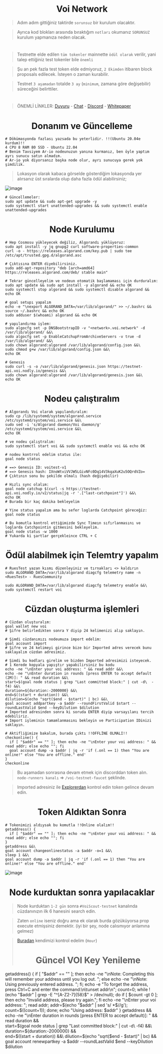 <h1 align="center">Voi Network</h1>

> Adım adım gittiğiniz taktirde `sorunsuz` bir kurulum olacaktır.

> Ayrıca kod blokları arasında bıraktığım `notları` okumanız `SORUNSUZ` kurulum yapmanıza neden olacak.

#

> Testnette elde edilen `tüm tokenler` mainnette `ödül olarak` verilir, yani talep ettiğiniz test tokenler bile `önemli`

> Şu an pek fazla test token elde edmiyoruz, `2 Ekimden` itibaren block proposals edilecek. İsteyen o zaman kurabilir.

> Testnet `3 aşamadan` totalde `3 ay` (`minimum`, zamana göre değişebilir) süreceğini belirttiler.

#

> ÖNEMLİ LİNKLER: [Duyuru](https://t.me/RuesAnnouncement) - [Chat](https://t.me/RuesChat) - [Discord](https://discord.gg/t7qVBD6m) - [Whitepaper](https://afaf83a4-6c33-4e2a-a40c-9999410c0063.filesusr.com/ugd/7dc173_8e16834f2fbd4866a957d441f392d578.pdf)

<h1 align="center">Donanım ve Güncelleme</h1>

```console
# Dökümasyonda fazlası yazsada bu yeterlidir. !!(Ubuntu 20.04e kurdum)!!
4 CPU 8 RAM 80 SSD - Ubuntu 22.04
# Benim Tavsiyem Ar-io nodeunuzun yanına kurmanız, ben öyle yaptım ayrı sunucu satın almadım.
# Ar-io yok diyorsanız başka node olur, ayrı sunucuya gerek yok şimdilik.
```

> Lokasyon olarak kabaca görselde gösterdiğim lokasyonda yer alırsanız üst sıralarda olup daha fazla ödül alabilirsiniz;

![image](https://github.com/ruesandora/Voi/assets/101149671/a4acf712-b470-4ce7-bfb2-7bff3d47580e)

```console
# Güncellemeler:
sudo apt update && sudo apt-get upgrade -y
sudo systemctl start unattended-upgrades && sudo systemctl enable unattended-upgrades
```

<h1 align="center">Node Kurulumu</h1>

```console
# Hep Cosmosu yükleyecek değiliz, Algorandı yüklüyoruz:
sudo apt install -y jq gnupg2 curl software-properties-common
curl -o - https://releases.algorand.com/key.pub | sudo tee /etc/apt/trusted.gpg.d/algorand.asc

# Çıktısına ENTER diyebilirsiniz.
sudo add-apt-repository "deb [arch=amd64] https://releases.algorand.com/deb/ stable main"

# Tekrar güncelleyelim ve nodeun otomatik başlamaması için durduralım:
sudo apt update && sudo apt install -y algorand && echo OK
sudo systemctl stop algorand && sudo systemctl disable algorand && echo OK

# goal setupı yapalım
echo -e "\nexport ALGORAND_DATA=/var/lib/algorand/" >> ~/.bashrc && source ~/.bashrc && echo OK
sudo adduser $(whoami) algorand && echo OK

# yapılandırma işlem:
sudo algocfg set -p DNSBootstrapID -v "<network>.voi.network" -d /var/lib/algorand/ &&\
sudo algocfg set -p EnableCatchupFromArchiveServers -v true -d /var/lib/algorand/ &&\
sudo chown algorand:algorand /var/lib/algorand/config.json &&\
sudo chmod g+w /var/lib/algorand/config.json &&\
echo OK

# Genesis
sudo curl -s -o /var/lib/algorand/genesis.json https://testnet-api.voi.nodly.io/genesis &&\
sudo chown algorand:algorand /var/lib/algorand/genesis.json &&\
echo OK
```

<h1 align="center">Nodeu çalıştıralım</h1>

```console
# Algorandı Voi olarak yapılandıralım:
sudo cp /lib/systemd/system/algorand.service /etc/systemd/system/voi.service &&\
sudo sed -i 's/Algorand daemon/Voi daemon/g' /etc/systemd/system/voi.service &&\
echo OK

# ve nodeu çalıştralım:
sudo systemctl start voi && sudo systemctl enable voi && echo OK

# nodeu kontrrol edelim status ile:
goal node status

# ==> Genesis ID: voitest-v1
# ==> Genesis hash: IXnoWtviVVJW5LGivNFc0Dq14V3kqaXuK2u5OQrdVZo=
# Çıktının sonu bu şekilde olmalı (hash değişebilir)

# Hızlı sync olalım:
goal node catchup $(curl -s https://testnet-api.voi.nodly.io/v2/status|jq -r '.["last-catchpoint"]') &&\
echo OK
# Burada bir kaç dakika bekleyelim

# Yine status yapalım ama bu sefer loglarda Catchpoint göreceğiz:
goal node status

# Bu komutla kontrol ettiğimizde Sync Timeın sıfırlanmasını ve loglarda Catchpointin gitmesini bekleyelim.
goal node status -w 1000
# Yukarda ki şartlar gerçekleince CTRL + C
```

<h1 align="center">Ödül alabilmek için Telemtry yapalım</h1>

```console
# RuesTest yazan kısmı düzenleyiniz ve tırnakları <> kaldırın
sudo ALGORAND_DATA=/var/lib/algorand diagcfg telemetry name -n <RuesTest> - RuesCommunity

sudo ALGORAND_DATA=/var/lib/algorand diagcfg telemetry enable &&\
sudo systemctl restart voi
```

<h1 align="center">Cüzdan oluşturma işlemleri</h1>

```console
# Cüzdan oluşturalım:
goal wallet new voi
# Şifre belirledikten sonra Y diyip 24 kelimenizi alıp saklayın.

# Şimdi cüzdanımızı nodeumuza import edelim:
goal account import
# Şifre ve 24 kelimeyi girince bize bir Imported adres verecek bunu saklayalım cüzdan adresimiz.

# Şimdi bu kodları girelim ve bizden Imported adresimizi isteyecek.
# 1 Kerede kopyala yapıştır yapabilirsiniz bu kodu
echo -ne "\nEnter your voi address: " && read addr &&\
echo -ne "\nEnter duration in rounds [press ENTER to accept default (2M)]: " && read duration &&\
start=$(goal node status | grep "Last committed block:" | cut -d\  -f4) &&\
duration=${duration:-2000000} &&\
end=$((start + duration)) &&\
dilution=$(echo "sqrt($end - $start)" | bc) &&\
goal account addpartkey -a $addr --roundFirstValid $start --roundLastValid $end --keyDilution $dilution
# Imported adresinden sonra ki soruda ENTER diyip varsayılanı tercih edebiliriz.
# Import işleminin tamamlanmasını bekleyin ve Participation IDinizi saklayın.

# Aktifliğimize bakalım, burada çıktı !!OFFLİNE OLMALI!!
checkonline() {
  if [ "$addr" == "" ]; then echo -ne "\nEnter your voi address: " && read addr; else echo ""; fi
  goal account dump -a $addr | jq -r 'if (.onl == 1) then "You are online!" else "You are offline." end'
}
checkonline
```

> Bu aşamadan sonrasına devam etmek için discorddan token alın. `node-runners kanalı` => `/voi-testnet-faucet` şeklinde.

> Imported adresiniz ile [Explorerdan](https://voi.observer/explorer/home) kontrol edin token gelince devam edin.

<h1 align="center">Token Aldıktan Sonra</h1>

```console
# Tokenimizi aldıysak bu komutla !!Online olalım!!
getaddress() {
  if [ "$addr" == "" ]; then echo -ne "\nEnter your voi address: " && read addr; else echo ""; fi
}
getaddress &&\
goal account changeonlinestatus -a $addr -o=1 &&\
sleep 1 &&\
goal account dump -a $addr | jq -r 'if (.onl == 1) then "You are online!" else "You are offline." end'
```

![image](https://github.com/ruesandora/Voi/assets/101149671/6b030e34-9619-4191-a136-6312f94ba7cb)


<h1 align="center">Node kurduktan sonra yapılacaklar</h1>

> Node kurduktan `1-2 gün` sonra `#VoiScout-testnet` kanalında cüzdanınızın ilk 6 hanesini search edin.

> Zaten `online` iseniz doğru ama ek olarak burda gözüküyorsa prop execute etmişsiniz demektir. (iyi bir şey, node calısmıyor anlamına gelmez)

> [Buradan](https://cswenor.github.io/voi-proposer-data/health.html) kendimizi kontrol edelim (`Hour`)
>
> <h1 align="center">Güncel VOI Key Yenileme</h1>

getaddress() {
  if [ "$addr" == "" ]; then echo -ne "\nNote: Completing this will remember your address until you log out. "; else echo -ne "\nNote: Using previously entered address. "; fi; echo -e "To forget the address, press Ctrl+C and enter the command:\n\tunset addr\n";
  count=0; while ! (echo "$addr" | grep -E "^[A-Z2-7]{58}$" > /dev/null); do
    if [ $count -gt 0 ]; then echo "Invalid address, please try again."; fi
    echo -ne "\nEnter your voi address: "; read addr;
    addr=$(echo "$addr" | sed 's/ *$//g'); count=$((count+1));
  done; echo "Using address: $addr"
}
getaddress &&\
echo -ne "\nEnter duration in rounds [press ENTER to accept default)]: " && read duration &&\
start=$(goal node status | grep "Last committed block:" | cut -d\  -f4) &&\
duration=${duration:-2000000} &&\
end=$((start + duration)) &&\
dilution=$(echo "sqrt($end - $start)" | bc) &&\
goal account renewpartkey -a $addr --roundLastValid $end --keyDilution $dilution



